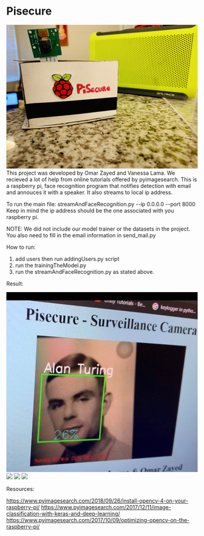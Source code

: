 # Pisecure
![](Images/pi.jpg)
This project was developed by Omar Zayed and Vanessa Lama. 
We recieved a lot of help from online tutorials offered by pyimagesearch.
This is a raspberry pi, face recognition program that notifies detection with email and annouces it with a speaker.
It also streams to local ip address.

To run the main file:  streamAndFaceRecognition.py --ip 0.0.0.0 --port 8000
Keep in mind the ip address should be the one associated with you raspberry pi.

NOTE: We did not include our model trainer or the datasets in the project.
      You also need to fill in the email information in send_mail.py

      

How to run:
1) add users then run addingUsers.py script
2)  run the trainingTheModel.py
3) run the streamAndFaceRecognition.py as stated above.

Result: 



![](Images/Image.jpeg)
![](Image1.jpeg) 
![](Image2.jpeg) 
![](Image3.jpeg)





Resources:


https://www.pyimagesearch.com/2018/09/26/install-opencv-4-on-your-raspberry-pi/
https://www.pyimagesearch.com/2017/12/11/image-classification-with-keras-and-deep-learning/
https://www.pyimagesearch.com/2017/10/09/optimizing-opencv-on-the-raspberry-pi/
